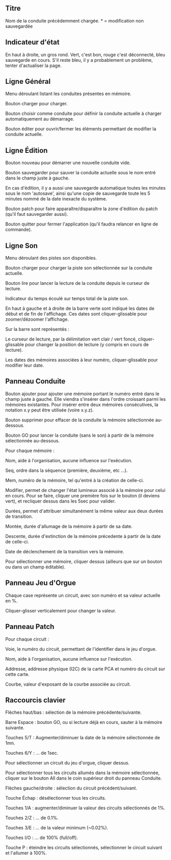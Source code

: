## Titre
Nom de la conduite précédemment chargée. * = modification non sauvegardée


## Indicateur d'état
En haut à droite, un gros rond. Vert, c'est bon, rouge c'est déconnecté, bleu sauvegarde en cours. S'il reste bleu, il y a probablement un problème, tenter d'actualiser la page.


## Ligne Général
Menu déroulant listant les conduites présentes en mémoire.

Bouton charger pour charger.

Bouton choisir comme conduite pour définir la conduite actuelle à charger automatiquement au démarrage.

Bouton éditer pour ouvrir/fermer les éléments permettant de modifier la conduite actuelle.


## Ligne Édition
Bouton nouveau pour démarrer une nouvelle conduite vide.

Bouton sauvegarder pour sauver la conduite actuelle sous le nom entré dans le champ juste à gauche.

En cas d'édition, il y a aussi une sauvegarde automatique toutes les minutes sous le nom 'autosave', ainsi qu'une copie de sauvegarde toute les 5 minutes nommé de la date inexacte du système.

Bouton patch pour faire apparaître/disparaître la zone d'édition du patch (qu'il faut sauvegarder aussi).

Bouton quitter pour fermer l'application (qu'il faudra relancer en ligne de commande).


## Ligne Son
Menu déroulant des pistes son disponibles.

Bouton charger pour charger la piste son sélectionnée sur la conduite actuelle.

Bouton lire pour lancer la lecture de la conduite depuis le curseur de lecture.

Indicateur du temps écoulé sur temps total de la piste son.


En haut à gauche et à droite de la barre verte sont indiqué les dates de début et de fin de l'affichage. Ces dates sont cliquer-glissable pour zoomer/dézoomer l'affichage.

Sur la barre sont représentés :

Le curseur de lecture, par la délimitation vert clair / vert foncé, cliquer-glissable pour changer la position de lecture (y compris en cours de lecture).

Les dates des mémoires associées à leur numéro, cliquer-glissable pour modifier leur date.


## Panneau Conduite
Bouton ajouter pour ajouter une mémoire portant le numéro entré dans le champ juste à gauche. Elle viendra s'insérer dans l'ordre croissant parmi les mémoires existantes. Pour insérer entre deux mémoires consécutives, la notation x.y peut être utilisée (voire x.y.z).

Bouton supprimer pour effacer de la conduite la mémoire sélectionnée au-dessous.

Bouton GO pour lancer la conduite (sans le son) à partir de la mémoire sélectionnée au-dessous.


Pour chaque mémoire :

Nom, aide à l'organisation, aucune influence sur l'exécution.

Seq, ordre dans la séquence (première, deuxième, etc ...).

Mem, numéro de la mémoire, tel qu'entré à la création de celle-ci.

Modifier, permet de changer l'état lumineux associé à la mémoire pour celui en cours. Pour se faire, cliquer une première fois sur le bouton (il deviens vert), et recliquer dessus dans les 5sec pour valider.

Durées, permet d'attribuer simultanément la même valeur aux deux durées de transition.

Montée, durée d'allumage de la mémoire à partir de sa date.

Descente, durée d'extinction de la mémoire précedente à partir de la date de celle-ci.

Date de déclenchement de la transition vers la mémoire.


Pour sélectionner une mémoire, cliquer dessus (ailleurs que sur un bouton ou dans un champ éditable).


## Panneau Jeu d'Orgue
Chaque case représente un circuit, avec son numéro et sa valeur actuelle en %.

Cliquer-glisser verticalement pour changer la valeur.


## Panneau Patch
Pour chaque circuit :

Voie, le numéro du circuit, permettant de l'identifier dans le jeu d'orgue.

Nom, aide à l'organisation, aucune influence sur l'exécution.

Addresse, addresse physique (I2C) de la carte PCA et numéro du circuit sur cette carte.

Courbe, valeur d'exposant de la courbe associée au circuit.


## Raccourcis clavier
Flèches haut/bas : sélection de la mémoire précédente/suivante.

Barre Espace : bouton GO, ou si lecture déjà en cours, sauter à la mémoire suivante.

Touches 5/T : Augmenter/diminuer la date de la mémoire sélectionnée de 1mn.

Touches 6/Y : ... de 1sec.


Pour sélectionner un circuit du jeu d'orgue, cliquer dessus.

Pour sélectionner tous les circuits allumés dans la mémoire sélectionnée, cliquer sur le bouton All dans le coin supérieur droit du panneau Conduite.

Flèches gauche/droite : sélection du circuit précédent/suivant.

Touche Échap : désélectionner tous les circuits.

Touches 1/A : augmenter/diminuer la valeur des circuits sélectionnés de 1%.

Touches 2/Z : ... de 0.1%.

Touches 3/E : ... de la valeur minimum (~0.02%).

Touches I/O : ... de 100% (full/off).

Touche P : éteindre les circuits sélectionnés, sélectionner le circuit suivant et l'allumer à 100%.
